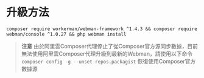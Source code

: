 # 升級方法

`composer require workerman/webman-framework ^1.4.3 && composer require webman/console ^1.0.27 && php webman install`

> **注意**
> 由於阿里雲Composer代理停止了從Composer官方源同步數據，目前無法使用阿里雲Composer代理升級到最新的Webman，請使用以下命令 `composer config -g --unset repos.packagist` 恢復使用Composer官方數據源
